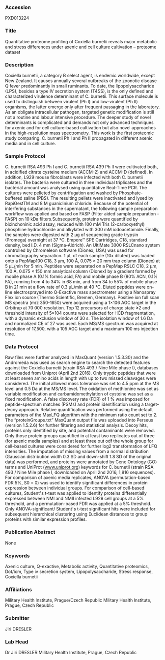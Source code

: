 ### Accession
PXD013224

### Title
Quantitative proteome profiling of Coxiella burnetii reveals major metabolic and stress differences under axenic and cell culture cultivation – proteome dataset

### Description
Coxiella burnetii, a category B select agent, is endemic worldwide, except New Zealand. It causes annually several outbreaks of the zoonotic disease Q fever predominantly in small ruminants. To date, the lipopolysaccharide (LPS), besides a type IV secretion system (T4SS), is the only defined and characterized virulence determinant of C. burnetii.  This surface molecule is used to distinguish between virulent (Ph I) and low-virulent (Ph II) organisms, the latter emerge only after frequent passaging in the laboratory. As an obligate intracellular pathogen, targeted genetic modification is still not a routine and labour intensive procedure. The deeper study of novel determinants is complicated and demands not only advanced techniques for axenic and for cell culture-based cultivation but also novel approaches in the high-resolution mass spectrometry. This work is the first proteomic study comparing. C. burnetii Ph I and Ph II propagated in different axenic media and in cell culture.

### Sample Protocol
C. burnetii RSA 493 Ph I and C. burnetii RSA 439 Ph II were cultivated both, in acidified citrate cysteine medium (ACCM-2) and ACCM-D (defined). In addition, L929 mouse fibroblasts were infected with both C. burnetii isolates. The bacteria were cultured in three individual triplicates and the bacterial amount was analysed using quantitative Real-Time PCR. The cultures were pelleted by centrifugation and washed by Phosphate-buffered saline (PBS). The resulting pellets were inactivated and lysed by RapiGestTM and 8 M guanidinium chloride. Because of the potential of interfering substances in the supernatant, the following sample preparation workflow was applied and based on FASP (Filter aided sample preparation - FASP) on 10 kDa filters.Subsequently, proteins were quantified by bicinchoninic acid assay, reduced with 100 mM Tris (2-carboxyethyl) phosphine hydrochloride and alkylated with 300 mM iodoacetamide. Finally, the samples were digested with 2 μg of sequencing grade trypsin (Promega) overnight at 37 °C. Empore™ SPE Cartridges, C18, standard density, bed I.D. 4 mm (Sigma-Aldrich). An UltiMate 3000 RSLCnano system controlled by Chromeleon software (Dionex, USA) was used for chromatography separation. 1 µL of each sample (10x diluted) was loaded onto a PepMap100 C18, 3 µm, 100 Å, 0.075 × 20 mm trap column (Dionex) at 5 µL/min for 5 min. Peptides were separated on a PepMap RSLC C18, 2 µm, 100 Å, 0.075 × 150 mm analytical column (Dionex) by a gradient formed by mobile phase A (0.1% formic acid, FA) and mobile phase B (80% ACN, 0.1% FA), running from 4 to 34% in 68 min, and from 34 to 55% of mobile phase B in 21 min at a flow rate of 0.3 µL/min at 40 °C. Eluted peptides were on-line electrosprayed into Q-Exactive mass spectrometer using a Nanospray Flex ion source (Thermo Scientific, Bremen, Germany). Positive ion full scan MS spectra (m/z 350-1650) were acquired using a 1×106 AGC target in the Orbitrap at 70 000 resolution. Top 12 precursors of charge state ≥2 and threshold intensity of 5×104 counts were selected for HCD fragmentation, with a dynamic exclusion window of 30 s. The isolation window of 1.6 Da and normalized CE of 27 was used. Each MS/MS spectrum was acquired at resolution of 17,500, with a 105 AGC target and a maximum 100 ms injection time.

### Data Protocol
Raw files were further analyzed in MaxQuant (version 1.5.3.30) and the Andromeda was used as search engine to search the detected features against the Coxiella burnetii (strain RSA 493 / Nine Mile phase I),  databases downloaded from Uniprot (April 2nd 2016). Only tryptic peptides that were at least seven amino acids in length with up to two missed cleavages were considered. The initial allowed mass tolerance was set to 4.5 ppm at the MS level and 0.5 Da at the MS/MS level. The oxidation of methionine was set as variable modification and carbamidomethylation of cysteine was set as a fixed modification. A false discovery rate (FDR) of 1 % was imposed for peptide-spectrum matches (PSMs) and protein identification using a target–decoy approach. Relative quantification was performed using the default parameters of the MaxLFQ algorithm  with the minimum ratio count set to 2. The “proteinGroups.txt” MaxQuant output file was uploaded into Perseus (version 1.5.2.6) for further filtering and statistical analysis. Decoy hits, proteins only identified by site, and potential contaminants were removed. Only those protein groups quantified in at least two replicates out of three (for axenic media samples) and at least three out odf the whole group for cell-based cultures were considered for further log2 transformation of LFQ intensities. The imputation of missing values from a normal distribution (Gaussian distribution width 0.3 SD and down-shift 1.8 SD of the original data) was performed, and proteins were annotated by Gene Ontology (GO) terms and UniProt (www.uniprot.org) keywords for C. burnetii (strain RSA 493 / Nine Mile phase I, downloaded on April 2nd 2016, 1,816 sequences). For comparison of axenic media replicates, ANOVA (permutation-based FDR 5%, S0 = 0) was used to identify significant differences in protein expression between individual groups. For comparison of cell-based cultures, Student׳s t-test was applied to identify proteins differentially expressed between NMI and NMII infected L929 cell groups at a 5% threshold, and a permutation-based FDR was applied at a 5% threshold. Only ANOVA-significant/ Student׳s t-test significant hits were included for subsequent hierarchical clustering using Euclidean distances to group proteins with similar expression profiles.

### Publication Abstract
None

### Keywords
Axenic culture, Q-exactive, Metabolic activity, Quantitative proteomics, Dot/icm, Type iv secretion system, Lipopolysaccharide, Stress response, Coxiella burnetii

### Affiliations
Military Health Institute, Prague/Czech Republic
Military Health Institute, Prague, Czech Republic

### Submitter
Jiri DRESLER

### Lab Head
Dr Jiri DRESLER
Military Health Institute, Prague, Czech Republic


